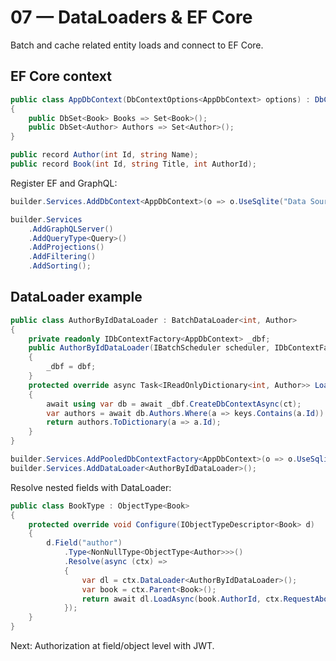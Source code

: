 # 07 — DataLoaders & EF Core

Batch and cache related entity loads and connect to EF Core.

## EF Core context
```csharp
public class AppDbContext(DbContextOptions<AppDbContext> options) : DbContext(options)
{
    public DbSet<Book> Books => Set<Book>();
    public DbSet<Author> Authors => Set<Author>();
}

public record Author(int Id, string Name);
public record Book(int Id, string Title, int AuthorId);
```

Register EF and GraphQL:
```csharp
builder.Services.AddDbContext<AppDbContext>(o => o.UseSqlite("Data Source=app.db"));

builder.Services
    .AddGraphQLServer()
    .AddQueryType<Query>()
    .AddProjections()
    .AddFiltering()
    .AddSorting();
```

## DataLoader example
```csharp
public class AuthorByIdDataLoader : BatchDataLoader<int, Author>
{
    private readonly IDbContextFactory<AppDbContext> _dbf;
    public AuthorByIdDataLoader(IBatchScheduler scheduler, IDbContextFactory<AppDbContext> dbf) : base(scheduler)
    {
        _dbf = dbf;
    }
    protected override async Task<IReadOnlyDictionary<int, Author>> LoadBatchAsync(IReadOnlyList<int> keys, CancellationToken ct)
    {
        await using var db = await _dbf.CreateDbContextAsync(ct);
        var authors = await db.Authors.Where(a => keys.Contains(a.Id)).ToListAsync(ct);
        return authors.ToDictionary(a => a.Id);
    }
}

builder.Services.AddPooledDbContextFactory<AppDbContext>(o => o.UseSqlite("Data Source=app.db"));
builder.Services.AddDataLoader<AuthorByIdDataLoader>();
```

Resolve nested fields with DataLoader:
```csharp
public class BookType : ObjectType<Book>
{
    protected override void Configure(IObjectTypeDescriptor<Book> d)
    {
        d.Field("author")
            .Type<NonNullType<ObjectType<Author>>>()
            .Resolve(async (ctx) =>
            {
                var dl = ctx.DataLoader<AuthorByIdDataLoader>();
                var book = ctx.Parent<Book>();
                return await dl.LoadAsync(book.AuthorId, ctx.RequestAborted);
            });
    }
}
```

Next: Authorization at field/object level with JWT.
